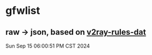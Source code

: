 # gfwlist
## raw -> json, based on [v2ray-rules-dat](https://github.com/Loyalsoldier/v2ray-rules-dat)
Sun Sep 15 06:00:51 PM CST 2024

